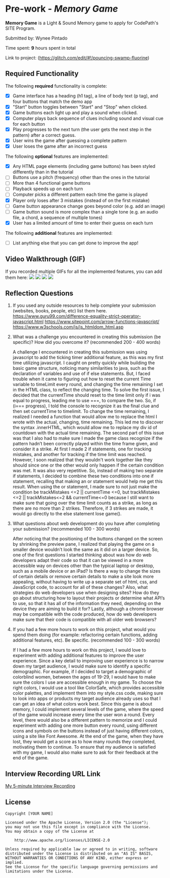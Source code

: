 # Pre-work - *Memory Game*

**Memory Game** is a Light & Sound Memory game to apply for CodePath's SITE Program. 

Submitted by: Wynee Pintado

Time spent: **9** hours spent in total

Link to project: (https://glitch.com/edit/#!/pouncing-swamp-fluorine)

## Required Functionality

The following **required** functionality is complete:

* [X] Game interface has a heading (h1 tag), a line of body text (p tag), and four buttons that match the demo app
* [X] "Start" button toggles between "Start" and "Stop" when clicked. 
* [X] Game buttons each light up and play a sound when clicked. 
* [X] Computer plays back sequence of clues including sound and visual cue for each button
* [X] Play progresses to the next turn (the user gets the next step in the pattern) after a correct guess. 
* [X] User wins the game after guessing a complete pattern
* [X] User loses the game after an incorrect guess

The following **optional** features are implemented:

* [X] Any HTML page elements (including game buttons) has been styled differently than in the tutorial
* [ ] Buttons use a pitch (frequency) other than the ones in the tutorial
* [ ] More than 4 functional game buttons
* [ ] Playback speeds up on each turn
* [ ] Computer picks a different pattern each time the game is played
* [X] Player only loses after 3 mistakes (instead of on the first mistake)
* [ ] Game button appearance change goes beyond color (e.g. add an image)
* [ ] Game button sound is more complex than a single tone (e.g. an audio file, a chord, a sequence of multiple tones)
* [X] User has a limited amount of time to enter their guess on each turn

The following **additional** features are implemented:

- [ ] List anything else that you can get done to improve the app!

## Video Walkthrough (GIF)

If you recorded multiple GIFs for all the implemented features, you can add them here:
![](http://g.recordit.co/mU3lHLzKUm.gif)
![](http://g.recordit.co/XjndePdcl6.gif)
![](http://g.recordit.co/JUtGzKxIHt.gif)
![](gif4-link-here)

## Reflection Questions
1. If you used any outside resources to help complete your submission (websites, books, people, etc) list them here. 
https://www.guru99.com/difference-equality-strict-operator-javascript.html
https://www.sitepoint.com/arrow-functions-javascript/
https://www.w3schools.com/js/js_htmldom_html.asp

2. What was a challenge you encountered in creating this submission (be specific)? How did you overcome it? (recommended 200 - 400 words) 
    
    A challenge I encountered in creating this submission was using javascript to add the ticking timer additional feature, as this was my first time utilizing javascript. I caught on pretty quickly while building the basic game structure, noticing many similarities to java, such as the declaration of variables and use of if else statements. But, I faced trouble when it came to figuring out how to reset the current Time variable to timeLimit every round, and changing the time remaining I set in the HTML class, to reflect the changing time. To solve the first issue, I decided that the currentTime should reset to the time limit only if i was equal to progress, leading me to use ===, to compare the two. So, if (i=== progress), I told the console to recognize it as the final clue and then set currentTime to timelimit. To change the time remaining, I realized I needed a function that would allow me to replace the html I wrote with the actual, changing, time remaining. This led me to discover the syntax .innerHTML, which would allow me to replace my div id of countdown with the actual time remaining. The second part of this issue was that I also had to make sure I made the game class recognize if the pattern hadn’t been correctly played within the time frame given, and consider it a strike. At first I made 2 if statements, one for tracking mistakes, and another for tracking if the time limit was reached. However, I soon realized that they wouldn't work together like they should since one or the other would only happen if the certain condition was met. It was also very repetitive. So, instead of making two separate if statements, I decided to combine these two conditions into one if statement, recalling that making an or statement would help me get this result. When using the or statement, I made sure to not just make the condition be trackMistakes <=2 || currentTime <=0, but trackMistakes <=2 || trackMistakes<=2 && currentTime<=0 because I still want to make sure that going over the time limit counts as a strike, as long as there are no more than 2 strikes. Therefore, if 3 strikes are made, it would go directly to the else statement lose game().

3. What questions about web development do you have after completing your submission? (recommended 100 - 300 words) 

    After noticing that the positioning of the buttons changed on the screen by shrinking the preview pane, I realized that playing the game on a smaller device wouldn’t look the same as it did on a larger device. So, one of the first questions I started thinking about was how do web developers adapt their code so that it can be viewed in a more accessible way on devices other than the typical laptop or desktop, such as a mobile device or an iPad? Is there a way to change the sizes of certain details or remove certain details to make a site look more appealing, without having to write up a separate set of html, css, and JavaScript code, to account for all of these changes? Also, what strategies do web developers use when designing sites? How do they go about structuring how to layout their projects or determine what API’s to use, so that it has all of the information they need, depending on the device they are aiming to build it for? Lastly, although a chrome browser may be compatible with the code produced, how do web developers make sure that their code is compatible with all older web browsers? 

4. If you had a few more hours to work on this project, what would you spend them doing (for example: refactoring certain functions, adding additional features, etc). Be specific. (recommended 100 - 300 words) 

    If I had a few more hours to work on this project, I would love to experiment with adding additional features to improve the user experience. Since a key detail to improving user experience is to narrow down my target audience, I would make sure to identify a specific demographic. For example, if I decided to target a demographic of colorblind women, between the ages of 19-29, I would have to make sure the colors I use are accessible enough in my game. To choose the right colors, I would use a tool like ColorSafe, which provides accessible color palettes, and implement them into my style.css code, making sure to look into apps or products my target audience already uses so that I can get an idea of what colors work best. Since this game is about memory, I could implement several levels of the game, where the speed of the game would increase every time the user won a round. Every level, there would also be a different pattern to memorize and I could experiment with adding one more button every round, using different icons and symbols on the buttons instead of just having different colors, using a site like Font Awesome. At the end of the game, when they have lost, they would get a score as to how many rounds they completed, motivating them to continue. To ensure that my audience is satisfied with my game, I would also make sure to ask for their feedback at the end of the game.



## Interview Recording URL Link

[My 5-minute Interview Recording](your-link-here)


## License

    Copyright [YOUR NAME]

    Licensed under the Apache License, Version 2.0 (the "License");
    you may not use this file except in compliance with the License.
    You may obtain a copy of the License at

        http://www.apache.org/licenses/LICENSE-2.0

    Unless required by applicable law or agreed to in writing, software
    distributed under the License is distributed on an "AS IS" BASIS,
    WITHOUT WARRANTIES OR CONDITIONS OF ANY KIND, either express or implied.
    See the License for the specific language governing permissions and
    limitations under the License.
